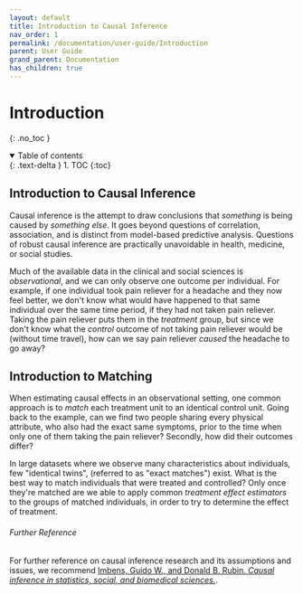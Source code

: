 ```yaml
---
layout: default
title: Introduction to Causal Inference
nav_order: 1
permalink: /documentation/user-guide/Introduction
parent: User Guide
grand_parent: Documentation
has_children: true
---
```


# Introduction
{: .no_toc }

<details open markdown="block">
  <summary>
    Table of contents
  </summary>
  {: .text-delta }
1. TOC
{:toc}
</details>

## Introduction to Causal Inference

Causal inference is the attempt to draw conclusions that *something* is being caused by *something else*. It goes beyond questions of correlation, association, and is distinct from model-based predictive analysis. Questions of robust causal inference are practically unavoidable in health, medicine, or social studies. 

Much of the available data in the clinical and social sciences is *observational*, and we can only observe one outcome per individual. For example, if one individual took pain reliever for a headache and they now feel better, we don't know what would have happened to that same individual over the same time period, if they had not taken pain reliever. Taking the pain reliever puts them in the *treatment* group, but since we don't know what the *control* outcome of not taking pain reliever would be (without time travel), how can we say pain reliever *caused* the headache to go away? 

## Introduction to Matching

When estimating causal effects in an observational setting, one common approach is to *match* each treatment unit to an identical control unit. Going back to the example, can we find two people sharing every physical attribute, who also had the exact same symptoms, prior to the time when only one of them taking the pain reliever? Secondly, how did their outcomes differ? 

In large datasets where we observe many characteristics about individuals, few "identical twins", (referred to as "exact matches") exist. What is the best way to match individuals that were treated and controlled? Only once they're matched are we able to apply common *treatment effect estimators* to the groups of matched individuals, in order to try to determine the effect of treatment.

###### [](#header-6)Further Reference

For further reference on causal inference research and its assumptions and issues, we recommend [Imbens, Guido W., and Donald B. Rubin. *Causal inference in statistics, social, and biomedical sciences.*](https://books.google.com/books?hl=en&lr=&id=Bf1tBwAAQBAJ&oi=fnd&pg=PR17&ots=jeVGafZSDE&sig=x9LYF4V9-wYQRQRxpudyA-d9nI0).

